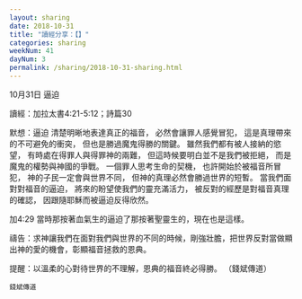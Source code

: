```yaml
---
layout: sharing
date: 2018-10-31
title: "讀經分享：【】"
categories: sharing
weekNum: 41
dayNum: 3
permalink: /sharing/2018-10-31-sharing.html
---
```


10月31日 逼迫

讀經：加拉太書4:21-5:12；詩篇30

默想：逼迫
清楚明晰地表達真正的福音，
必然會讓罪人感覺冒犯，
這是真理帶來的不可避免的衝突，
但也是勝過魔鬼得勝的關鍵。
雖然我們都有被人接納的慾望，
有時處在得罪人與得罪神的兩難，
但這時候要明白並不是我們被拒絕，
而是魔鬼的權勢與神國的爭戰。
一個罪人思考生命的契機，
也許開始於被福音所冒犯，
神的子民一定會與世界不同，
但神的真理必然會勝過世界的短暫。
當我們面對對福音的逼迫，
將來的盼望使我們的靈充滿活力，
被反對的經歷是對福音真理的確認，
因跟隨耶穌而被逼迫反得欣然。

加4:29 當時那按著血氣生的逼迫了那按著聖靈生的，現在也是這樣。

禱告：求神讓我們在面對我們與世界的不同的時候，剛強壯膽，把世界反對當做顯出神的愛的機會，彰顯福音拯救的恩典。

提醒：以溫柔的心對待世界的不理解，恩典的福音終必得勝。
（錢斌傳道）

`錢斌傳道`
